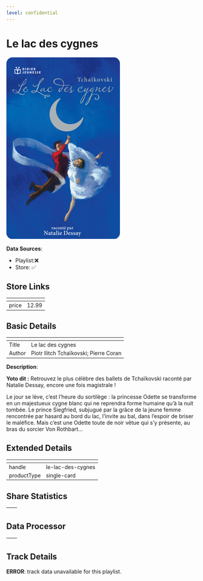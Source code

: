 ```yaml
---
level: confidential
---
```

# Le lac des cygnes

![card_[grfsj].png](../../img/cards/card_[grfsj].png)

**Data Sources**: 

- Playlist:❌
- Store: ✅


## Store Links

| <!-- --> | <!-- --> |
| - | - |
| price | 12.99 |


## Basic Details

| <!-- --> | <!-- --> |
| - | - |
| Title | Le lac des cygnes |
| Author | Piotr Ilitch Tchaïkovski; Pierre Coran |

**Description**:

**Yoto dit :** Retrouvez le plus célèbre des ballets de Tchaïkovski raconté par Natalie Dessay, encore une fois magistrale !

Le jour se lève, c’est l’heure du sortilège : la princesse Odette se transforme en un majestueux cygne blanc qui ne reprendra forme humaine qu’à la nuit tombée. Le prince Siegfried, subjugué par la grâce de la jeune femme rencontrée par hasard au bord du lac, l’invite au bal, dans l’espoir de briser le maléfice. Mais c’est une Odette toute de noir vêtue qui s’y présente, au bras du sorcier Von Rothbart…


## Extended Details

| <!-- --> | <!-- --> |
| - | - |
| handle | le-lac-des-cygnes |
| productType | single-card |


## Share Statistics

| <!-- --> | <!-- --> |
| - | - |


## Data Processor

| <!-- --> | <!-- --> |
| - | - |


## Track Details

**ERROR**: track data unavailable for this playlist.
